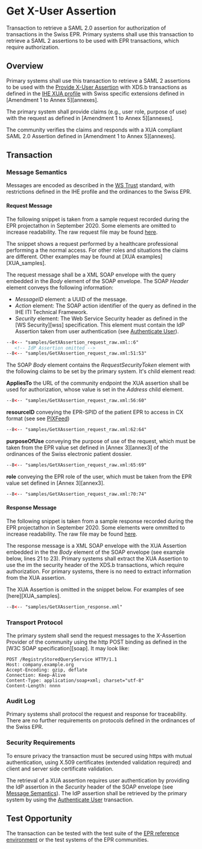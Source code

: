 # Get X-User Assertion
Transaction to retrieve a SAML 2.0 assertion for authorization of transactions in the Swiss EPR. Primary systems shall use this transaction to retrieve a SAML 2 assertions to be used with EPR transactions, which require authorization.  

## Overview

Primary systems shall use this transaction to retrieve a SAML 2 assertions to be used with the
[Provide X-User Assertion](ProvideXAssertion.md) with XDS.b transactions as defined in
the [IHE XUA profile](https://profiles.ihe.net/ITI/TF/Volume1/ch-13.html) with Swiss specific extensions defined in  
[Amendment 1 to Annex 5][annexes].

The primary system shall provide claims (e.g., user role, purpose of use) with the request as defined in [Amendment 1 to Annex 5][annexes].

The community verifies the claims and responds with a XUA compliant SAML 2.0 Assertion defined in [Amendment 1 to Annex 5][annexes].

## Transaction

### Message Semantics  

Messages are encoded as described in the [WS Trust](http://docs.oasis-open.org/ws-sx/ws-trust/v1.4/ws-trust.html) standard, with restrictions defined in the IHE profile and the ordinances to the Swiss EPR.

#### Request Message

The following snippet is taken from a sample request recorded during the EPR projectathon in September 2020. Some elements are omitted to increase readability. The raw request file may be found [here](https://github.com/ehealthsuisse/EPR-by-example/tree/main/samples/GetXAssertion_request_raw.xml).

The snippet shows a request performed by a healthcare professional performing a the normal access. For other roles and situations the claims are different. Other examples may be found at [XUA examples][XUA_samples].   

The request message shall be a XML SOAP envelope with the query embedded in the *Body* element of the SOAP envelope.
The SOAP *Header* element conveys the following information:

- *MessageID* element: a UUID of the message.
- *Action* element: The SOAP action identifier of the query as defined in the IHE ITI Technical Framework.
- *Security* element: The Web Service Security header as defined in the [WS Security][wss] specification. This element must contain the IdP Assertion taken from user authentication (see [Authenticate User](AuthenticateUser.md)).  

```xml title="SOAP header" linenums="1"
--8<-- "samples/GetXAssertion_request_raw.xml::6"
   <!-- IdP Assertion omitted -->
--8<-- "samples/GetXAssertion_request_raw.xml:51:53"
```

The SOAP *Body* element contains the *RequestSecurityToken* element with the following claims to be set by the primary system. It's child element read:

**AppliesTo** the URL of the community endpoint the XUA assertion shall be used for authorization, whose value is set in the *Address* child element.

```xml linenums="56"
--8<-- "samples/GetXAssertion_request_raw.xml:56:60"
```

**resourceID** conveying the EPR-SPID of the patient EPR to access in CX format (see see [PIXFeed](PIXFeed.md))

```xml linenums="62"
--8<-- "samples/GetXAssertion_request_raw.xml:62:64"
```

**purposeOfUse** conveying the purpose of use of the request, which must be taken from the EPR value set defined in [Annex 3][annex3]
of the ordinances of the Swiss electronic patient dossier.

```xml linenums="65"
--8<-- "samples/GetXAssertion_request_raw.xml:65:69"
```

**role** conveying the EPR role of the user, which must be taken from the EPR value set defined in [Annex 3][annex3].

```xml linenums="70"
--8<-- "samples/GetXAssertion_request_raw.xml:70:74"
```

#### Response Message

The following snippet is taken from a sample response recorded during the EPR projectathon in September 2020. Some elements
were ommitted to increase readability. The raw file may be found [here](https://github.com/ehealthsuisse/EPR-by-example/tree/main/samples/GetXAssertion_response_raw.xml).

The response message is a XML SOAP envelope with the XUA Assertion embedded in the the *Body* element of the SOAP envelope (see example below, lines 21 to 23). Primary systems shall extract the XUA Assertion to use the im the security header of the XDS.b transactions, which require authorization. For primary systems, there is no need to extract information from the XUA assertion.  

The XUA Assertion is omitted in the snippet below. For examples of see [here][XUA_samples].  

```xml title="GetXAssertion_response.xml" linenums="1"
--8<-- "samples/GetXAssertion_response.xml"
```

### Transport Protocol

The primary system shall send the request messages to the X-Assertion Provider of the community using the http
POST binding as defined in the [W3C SOAP specification][soap]. It may look like:  

```http linenums="1"
POST /RegistryStoredQueryService HTTP/1.1
Host: company.example.org
Accept-Encoding: gzip, deflate
Connection: Keep-Alive
Content-Type: application/soap+xml; charset="utf-8"
Content-Length: nnnn  
```

### Audit Log

Primary systems shall protocol the request and response for traceability. There are no further requirements on protocols defined in the ordinances of the Swiss EPR.  

### Security Requirements  

To ensure privacy the transaction must be secured using https with mutual authentication, using X.509 certificates (extended validation required) and client and server side certificate validation.

The retrieval of a XUA assertion requires user authentication by providing the IdP assertion in the *Security* header of the SOAP envelope (see [Message Semantics](GetXAssertion.md#message-semantics)). The IdP assertion shall be retrieved by the primary system by using the [Authenticate User](AuthenticateUser.md) transaction.  

## Test Opportunity

The transaction can be tested with the test suite of the [EPR reference environment](gazelle.md) or the test systems of the EPR communities.
